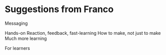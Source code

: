 # Suggestions from Franco

Messaging

Hands-on
Reaction, feedback, fast-learning
How to make, not just to make
Much more learning

For learners
